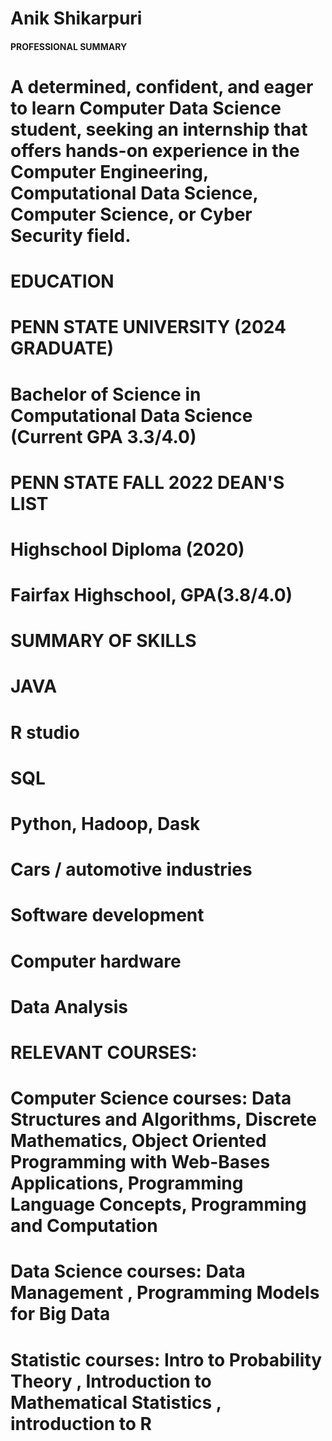 # Anik Shikarpuri
#### PROFESSIONAL SUMMARY 

# A determined, confident, and eager to learn Computer Data Science student, seeking an internship that offers hands-on experience in the Computer Engineering, Computational Data Science, Computer Science, or Cyber Security field.

# EDUCATION 
# PENN STATE UNIVERSITY (2024 GRADUATE)
# Bachelor of Science in Computational Data Science (Current GPA 3.3/4.0)
# PENN STATE FALL 2022 DEAN'S LIST

# Highschool Diploma (2020)
# Fairfax Highschool, GPA(3.8/4.0)

# SUMMARY OF SKILLS 
# JAVA
# R studio
# SQL
# Python, Hadoop, Dask
# Cars / automotive industries 
# Software development 
# Computer hardware 
# Data Analysis



# RELEVANT COURSES:
# Computer Science courses: Data Structures and Algorithms, Discrete Mathematics, Object Oriented Programming with Web-Bases Applications, Programming Language Concepts, Programming and Computation 
# Data Science courses:  Data Management , Programming Models for Big Data 
# Statistic courses: Intro to Probability Theory , Introduction to Mathematical Statistics ,  introduction to R

